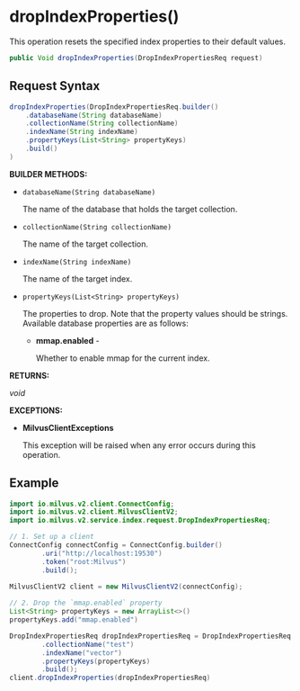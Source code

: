 # dropIndexProperties()

This operation resets the specified index properties to their default values.

```java
public Void dropIndexProperties(DropIndexPropertiesReq request)
```

## Request Syntax

```java
dropIndexProperties(DropIndexPropertiesReq.builder()
    .databaseName(String databaseName)
    .collectionName(String collectionName)
    .indexName(String indexName)
    .propertyKeys(List<String> propertyKeys)
    .build()
)
```

**BUILDER METHODS:**

- `databaseName(String databaseName)`

    The name of the database that holds the target collection.

- `collectionName(String collectionName)`

    The name of the target collection.

- `indexName(String indexName)`

    The name of the target index.

- `propertyKeys(List<String> propertyKeys)`

    The properties to drop. Note that the property values should be strings. Available database properties are as follows:

    - **mmap.enabled** -

        Whether to enable mmap for the current index.

**RETURNS:**

*void*

**EXCEPTIONS:**

- **MilvusClientExceptions**

    This exception will be raised when any error occurs during this operation.

## Example

```java
import io.milvus.v2.client.ConnectConfig;
import io.milvus.v2.client.MilvusClientV2;
import io.milvus.v2.service.index.request.DropIndexPropertiesReq;

// 1. Set up a client
ConnectConfig connectConfig = ConnectConfig.builder()
        .uri("http://localhost:19530")
        .token("root:Milvus")
        .build();
        
MilvusClientV2 client = new MilvusClientV2(connectConfig);

// 2. Drop the `mmap.enabled` property
List<String> propertyKeys = new ArrayList<>()
propertyKeys.add("mmap.enabled")

DropIndexPropertiesReq dropIndexPropertiesReq = DropIndexPropertiesReq.builder()
        .collectionName("test")
        .indexName("vector")
        .propertyKeys(propertyKeys)
        .build();
client.dropIndexProperties(dropIndexPropertiesReq)
```

